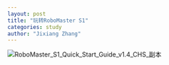 ```yaml
---
layout: post
title: "玩转RoboMaster S1"
categories: study
author: "Jixiang Zhang"
---
```


![RoboMaster_S1_Quick_Start_Guide_v1.4_CHS_副本](https://tva1.sinaimg.cn/large/d494c514ly1gaq6c7v1knj20ol0spqdf.jpg)
